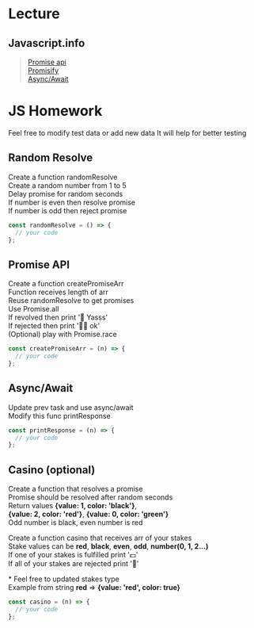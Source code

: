# Lecture

## Javascript.info

> [Promise api](https://uk.javascript.info/promise-api)  
> [Promisify](https://uk.javascript.info/promisify)  
> [Async/Await](https://uk.javascript.info/async-await)

# JS Homework

Feel free to modify test data or add new data
It will help for better testing

## Random Resolve

Create a function randomResolve  
Create a random number from 1 to 5  
Delay promise for random seconds  
If number is even then resolve promise  
If number is odd then reject promise

```javascript
const randomResolve = () => {
  // your code
};
```

## Promise API

Create a function createPromiseArr  
Function receives length of arr  
Reuse randomResolve to get promises  
Use Promise.all  
If revolved then print '🥳 Yasss'  
If rejected then print '🫠🫡 ok'  
(Optional) play with Promise.race

```javascript
const createPromiseArr = (n) => {
  // your code
};
```

## Async/Await

Update prev task and use async/await  
Modify this func printResponse

```javascript
const printResponse = (n) => {
  // your code
};
```

## Casino (optional)

Create a function that resolves a promise  
Promise should be resolved after random seconds  
Return values **{value: 1, color: 'black'}**,  
**{value: 2, color: 'red'}**, **{value: 0, color: 'green'}**  
Odd number is black, even number is red

Create a function casino that receives arr of your stakes  
Stake values can be **red**, **black**, **even**, **odd**, **number(0, 1, 2...)**  
If one of your stakes is fulfilled print '💵'  
If all of your stakes are rejected print '🫣'

\* Feel free to updated stakes type  
Example from string **red** => **{value: 'red', color: true}**

```javascript
const casino = (n) => {
  // your code
};
```
